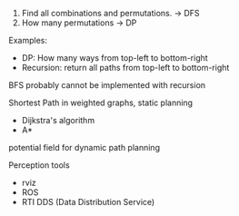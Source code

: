 
1. Find all combinations and permutations. -> DFS
2. How many permutations -> DP

Examples:
- DP: How many ways from top-left to bottom-right
- Recursion: return all paths from top-left to bottom-right

BFS probably cannot be implemented with recursion

Shortest Path in weighted graphs, static planning
- Dijkstra's algorithm
- A*

potential field for dynamic path planning

Perception tools
- rviz
- ROS
- RTI DDS (Data Distribution Service)
